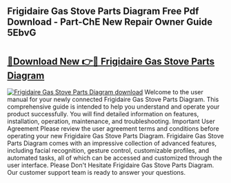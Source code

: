 ## Frigidaire Gas Stove Parts Diagram Free Pdf Download - Part-ChE New Repair Owner Guide 5EbvG

# <h2><a href="http://dfjknyr.blite.top/?on=Frigidaire+Gas+Stove+Parts+Diagram">🔗Download New 👉🔴 Frigidaire Gas Stove Parts Diagram</a></h2>

[![Frigidaire Gas Stove Parts Diagram download](https://i.imgur.com/lujVjoI.png)](http://dfjknyr.blite.top/?on=Frigidaire+Gas+Stove+Parts+Diagram)
Welcome to the user manual for your newly connected Frigidaire Gas Stove Parts Diagram. This comprehensive guide is intended to help you understand and operate your product successfully. You will find detailed information on features, installation, operation, maintenance, and troubleshooting. Important User Agreement Please review the user agreement terms and conditions before operating your new Frigidaire Gas Stove Parts Diagram. Frigidaire Gas Stove Parts Diagram comes with an impressive collection of advanced features, including facial recognition, gesture control, customizable profiles, and automated tasks, all of which can be accessed and customized through the user interface. Please Don't Hesitate Frigidaire Gas Stove Parts Diagram. Our customer support team is ready to answer your questions.
